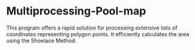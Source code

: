 # Multiprocessing-Pool-map
This program offers a rapid solution for processing extensive lists of coordinates representing polygon points. It efficiently calculates the area using the Shoelace Method.
